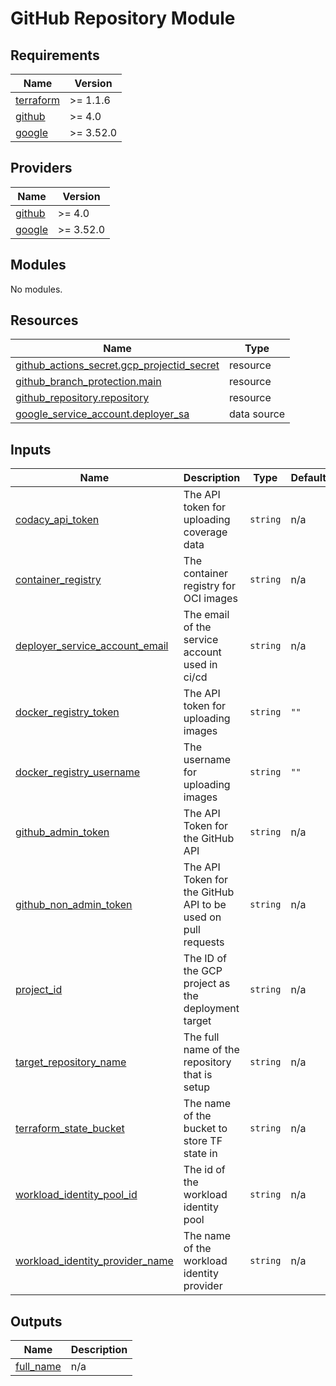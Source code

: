 # GitHub Repository Module


<!-- BEGIN_TF_DOCS -->
## Requirements

| Name | Version |
|------|---------|
| <a name="requirement_terraform"></a> [terraform](#requirement\_terraform) | >= 1.1.6 |
| <a name="requirement_github"></a> [github](#requirement\_github) | >= 4.0 |
| <a name="requirement_google"></a> [google](#requirement\_google) | >= 3.52.0 |

## Providers

| Name | Version |
|------|---------|
| <a name="provider_github"></a> [github](#provider\_github) | >= 4.0 |
| <a name="provider_google"></a> [google](#provider\_google) | >= 3.52.0 |

## Modules

No modules.

## Resources

| Name | Type |
|------|------|
| [github_actions_secret.gcp_projectid_secret](https://registry.terraform.io/providers/integrations/github/latest/docs/resources/actions_secret) | resource |
| [github_branch_protection.main](https://registry.terraform.io/providers/integrations/github/latest/docs/resources/branch_protection) | resource |
| [github_repository.repository](https://registry.terraform.io/providers/integrations/github/latest/docs/resources/repository) | resource |
| [google_service_account.deployer_sa](https://registry.terraform.io/providers/hashicorp/google/latest/docs/data-sources/service_account) | data source |

## Inputs

| Name | Description | Type | Default | Required |
|------|-------------|------|---------|:--------:|
| <a name="input_codacy_api_token"></a> [codacy\_api\_token](#input\_codacy\_api\_token) | The API token for uploading coverage data | `string` | n/a | yes |
| <a name="input_container_registry"></a> [container\_registry](#input\_container\_registry) | The container registry for OCI images | `string` | n/a | yes |
| <a name="input_deployer_service_account_email"></a> [deployer\_service\_account\_email](#input\_deployer\_service\_account\_email) | The email of the service account used in ci/cd | `string` | n/a | yes |
| <a name="input_docker_registry_token"></a> [docker\_registry\_token](#input\_docker\_registry\_token) | The API token for uploading images | `string` | `""` | no |
| <a name="input_docker_registry_username"></a> [docker\_registry\_username](#input\_docker\_registry\_username) | The username for uploading images | `string` | `""` | no |
| <a name="input_github_admin_token"></a> [github\_admin\_token](#input\_github\_admin\_token) | The API Token for the GitHub API | `string` | n/a | yes |
| <a name="input_github_non_admin_token"></a> [github\_non\_admin\_token](#input\_github\_non\_admin\_token) | The API Token for the GitHub API to be used on pull requests | `string` | n/a | yes |
| <a name="input_project_id"></a> [project\_id](#input\_project\_id) | The ID of the GCP project as the deployment target | `string` | n/a | yes |
| <a name="input_target_repository_name"></a> [target\_repository\_name](#input\_target\_repository\_name) | The full name of the repository that is setup | `string` | n/a | yes |
| <a name="input_terraform_state_bucket"></a> [terraform\_state\_bucket](#input\_terraform\_state\_bucket) | The name of the bucket to store TF state in | `string` | n/a | yes |
| <a name="input_workload_identity_pool_id"></a> [workload\_identity\_pool\_id](#input\_workload\_identity\_pool\_id) | The id of the workload identity pool | `string` | n/a | yes |
| <a name="input_workload_identity_provider_name"></a> [workload\_identity\_provider\_name](#input\_workload\_identity\_provider\_name) | The name of the workload identity provider | `string` | n/a | yes |

## Outputs

| Name | Description |
|------|-------------|
| <a name="output_full_name"></a> [full\_name](#output\_full\_name) | n/a |
<!-- END_TF_DOCS -->

